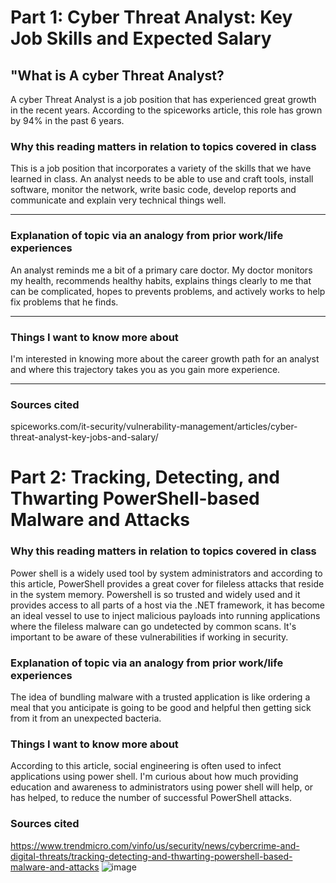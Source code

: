 # Part 1: Cyber Threat Analyst: Key Job Skills and Expected Salary

## "What is A cyber Threat Analyst?
A cyber Threat Analyst is a job position that has experienced great growth in the recent years. According to the spiceworks article, this role has grown by 94% in the past 6 years.


### Why this reading matters in relation to topics covered in class
This is a job position that incorporates a variety of the skills that we have learned in class. An analyst needs to be able to use and craft tools, install software, monitor the network, write basic code, develop reports and communicate and explain very technical things well.   

***

### Explanation of topic via an analogy from prior work/life experiences
An analyst reminds me a bit of a primary care doctor. My doctor monitors my health, recommends healthy habits, explains things clearly to me that can be complicated, hopes to prevents problems, and actively works to help fix problems that he finds. 
***

### Things I want to know more about
I'm interested in knowing more about the career growth path for an analyst and where this trajectory takes you as you gain more experience.

***

### Sources cited
spiceworks.com/it-security/vulnerability-management/articles/cyber-threat-analyst-key-jobs-and-salary/

# Part 2: Tracking, Detecting, and Thwarting PowerShell-based Malware and Attacks

### Why this reading matters in relation to topics covered in class
Power shell is a widely used tool by system administrators and according to this article, PowerShell provides a great cover for fileless attacks that reside in the system memory. Powershell is so trusted and widely used and it provides access to all parts of a host via the .NET framework, it has become an ideal vessel to use to inject malicious payloads into running applications where the fileless malware can go undetected by common scans. It's important to be aware of these vulnerabilities if working in security. 

### Explanation of topic via an analogy from prior work/life experiences
The idea of bundling malware with a trusted application is like ordering a meal that you anticipate is going to be good and helpful then getting sick from it from an unexpected bacteria. 

### Things I want to know more about
According to this article, social engineering is often used to infect applications using power shell. I'm curious about how much providing education and awareness to administrators using power shell will help, or has helped, to reduce the number of successful PowerShell attacks. 

### Sources cited
https://www.trendmicro.com/vinfo/us/security/news/cybercrime-and-digital-threats/tracking-detecting-and-thwarting-powershell-based-malware-and-attacks
![image](https://user-images.githubusercontent.com/97761340/192128753-8ea7a8eb-9b17-4be4-bcef-0a0bac3bebde.png)
